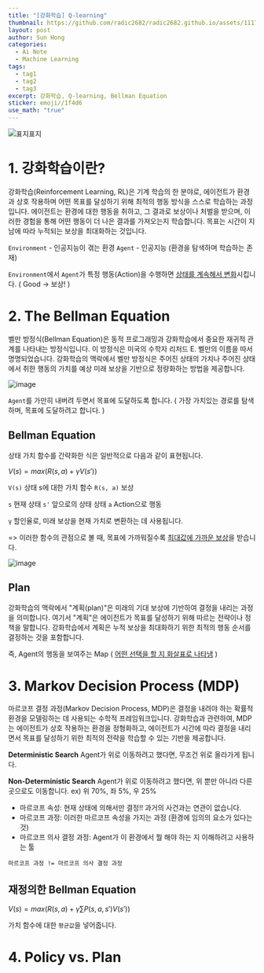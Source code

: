 ```yaml
---
title: "[강화학습] Q-learning"
thumbnail: https://github.com/radic2682/radic2682.github.io/assets/11177959/8eb75b6b-bf59-4cea-b82d-d17e7c1b8859
layout: post
author: Sun Hong
categories:
  - Ai Note
  - Machine Learning
tags:
  - tag1
  - tag2
  - tag3
excerpt: 강화학습, Q-learning, Bellman Equation
sticker: emoji//1f4d6
use_math: "true"
---
```


![표지표지](https://github.com/radic2682/radic2682.github.io/assets/11177959/8eb75b6b-bf59-4cea-b82d-d17e7c1b8859)

# 1. 강화학습이란?
강화학습(Reinforcement Learning, RL)은 기계 학습의 한 분야로, 에이전트가 환경과 상호 작용하며 어떤 목표를 달성하기 위해 최적의 행동 방식을 스스로 학습하는 과정입니다. 에이전트는 환경에 대한 행동을 취하고, 그 결과로 보상이나 처벌을 받으며, 이러한 경험을 통해 어떤 행동이 더 나은 결과를 가져오는지 학습합니다. 목표는 시간이 지남에 따라 누적되는 보상을 최대화하는 것입니다.

`Environment` - 인공지능이 겪는 환경
`Agent` - 인공지능 (환경을 탐색하며 학습하는 존재)

`Environment`에서 `Agent`가 특정 행동(Action)을 수행하면 <u>상태를 계속해서 변화</u>시킵니다.
( Good -> 보상! )

# 2. The Bellman Equation
벨만 방정식(Bellman Equation)은 동적 프로그래밍과 강화학습에서 중요한 재귀적 관계를 나타내는 방정식입니다. 이 방정식은 미국의 수학자 리처드 E. 벨만의 이름을 따서 명명되었습니다. 강화학습의 맥락에서 벨만 방정식은 주어진 상태의 가치나 주어진 상태에서 취한 행동의 가치를 예상 미래 보상을 기반으로 정량화하는 방법을 제공합니다.

![image](https://github.com/radic2682/radic2682.github.io/assets/11177959/2fcb1b9c-3310-4860-8ea5-6e83b8cfc706)

`Agent`를 가만히 내버려 두면서 목표에 도달하도록 합니다.
( 가장 가치있는 경로를 탐색하며, 목표에 도달하려고 합니다. )

## Bellman Equation
상태 가치 함수를 간략화한 식은 일반적으로 다음과 같이 표현됩니다.

$V(s) = max(R(s, a) + γV(s'))$

`V(s)` 상태 s에 대한 가치 함수
`R(s, a)` 보상

`s` 현재 상태
`s'` 앞으로의 상태 상태
`a` Action으로 행동

`γ` 할인율로, 미래 보상을 현재 가치로 변환하는 데 사용됩니다.

=> 이러한 함수의 관점으로 볼 때, 목표에 가까워질수록 <u>최대값에 가까운 보상</u>을 받습니다.

![image](https://github.com/radic2682/radic2682.github.io/assets/11177959/6ad4b2ad-09f3-43c9-9c1c-ffe2e549dbd9)

## Plan
강화학습의 맥락에서 "계획(plan)"은 미래의 기대 보상에 기반하여 결정을 내리는 과정을 의미합니다. 여기서 "계획"은 에이전트가 목표를 달성하기 위해 따르는 전략이나 정책을 말합니다. 강화학습에서 계획은 누적 보상을 최대화하기 위한 최적의 행동 순서를 결정하는 것을 포함합니다.

즉, Agent의 행동을 보여주는 Map ( <u>어떤 선택을 할 지 화살표로 나타냄</u> )

# 3. Markov Decision Process (MDP)
마르코프 결정 과정(Markov Decision Process, MDP)은 결정을 내려야 하는 확률적 환경을 모델링하는 데 사용되는 수학적 프레임워크입니다. 강화학습과 관련하여, MDP는 에이전트가 상호 작용하는 환경을 정형화하고, 에이전트가 시간에 따라 결정을 내리면서 목표를 달성하기 위한 최적의 전략을 학습할 수 있는 기반을 제공합니다.

**Deterministic Search**
Agent가 위로 이동하려고 했다면, 무조건 위로 올라가게 됩니다.

**Non-Deterministic Search**
Agent가 위로 이동하려고 했다면, 위 뿐만 아니라 다른 곳으로도 이동합니다.
ex) 위 70%, 좌 5%, 우 25%

- 마르코프 속성: 현재 상태에 의해서만 결정!! 과거의 사건과는 연관이 없습니다.
- 마르코프 과정: 이러한 마르코프 속성을 가지는 과정 (환경에 임의의 요소가 있다는 것)
- 마르코프 의사 결정 과정: Agent가 이 환경에서 뭘 해야 하는 지 이해하려고 사용하는 툴

`마르코프 과정 != 마르코프 의사 결정 과정`

## 재정의한 Bellman Equation

$V(s) = max(R(s, a) + γ∑P(s, a, s')V(s'))$

가치 함수에 대한 `평균값`을 넣어줍니다.

# 4. Policy vs. Plan














